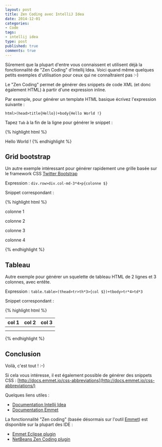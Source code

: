 ```yaml
---
layout: post
title: Zen Coding avec IntelliJ Idea
date: 2014-12-01
categories:
- Code
tags:
- intellij idea
type: post
published: true
comments: true
---
```


Sûrement que la plupart d'entre vous connaissent et utilisent déjà la fonctionnalité de "Zen Coding" d'Intellij Idea.
Voici quand même quelques petits exemples d'utilisation pour ceux qui ne connaîtraient pas :-)

Le "Zen Coding" permet de générer des snippets de code XML (et donc également HTML) à partir d'une expression inline.

Par exemple, pour générer un template HTML basique écrivez l'expression suivante :

`html>(head>title{Hello})+body{Hello World !}`

Tapez `Tab` à la fin de la ligne pour générer le snippet :

{% highlight html %}
<html>
<head>
    <title>Hello</title>
</head>
<body>Hello World !</body>
</html>
{% endhighlight %}

## Grid bootstrap

Un autre exemple intéressant pour générer rapidement une grille basée sur le framework CSS [Twitter Bootstrap](http://getbootstrap.com/css/#grid)

Expression : `div.row>div.col-md-3*4>p{colonne $}`

Snippet correspondant :

{% highlight html %}
<div class="row">
    <div class="col-md-3">
        <p>colonne 1</p>
    </div>
    <div class="col-md-3">
        <p>colonne 2</p>
    </div>
    <div class="col-md-3">
        <p>colonne 3</p>
    </div>
    <div class="col-md-3">
        <p>colonne 4</p>
    </div>
</div>
{% endhighlight %}

## Tableau

Autre exemple pour générer un squelette de tableau HTML de 2 lignes et 3 colonnes, avec entête.

Expression : `table.table>(thead>tr>th*3>{col $})+tbody>tr*4>td*3`

Snippet correspondant :

{% highlight html %}
<table class="table">
    <thead>
    <tr>
        <th>col 1</th>
        <th>col 2</th>
        <th>col 3</th>
    </tr>
    </thead>
    <tbody>
    <tr>
        <td></td>
        <td></td>
        <td></td>
    </tr>
    <tr>
        <td></td>
        <td></td>
        <td></td>
    </tr>
    </tbody>
</table>
{% endhighlight %}

## Conclusion

Voilà, c'est tout ! :-)

Si cela vous intéresse, il est également possible de générer des snippets CSS : [http://docs.emmet.io/css-abbreviations](http://docs.emmet.io/css-abbreviations/)

Quelques liens utiles :

* [Documentation Intellij Idea](https://www.jetbrains.com/idea/help/emmet.html)
* [Documentation Emmet](http://docs.emmet.io/abbreviations/)

La fonctionnalité "Zen coding" (basée désormais sur l'outil [Emmet](http://emmet.io/)) est disponible sur la plupart des IDE :

* [Emmet Eclipse plugin](http://marketplace.eclipse.org/content/emmet-ex-zen-coding-eclipse-plugin)
* [NetBeans Zen Coding plugin](http://plugins.netbeans.org/plugin/41792/zen-coding)
